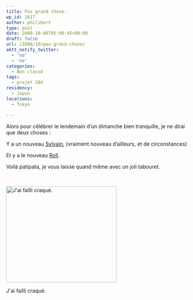 ```yaml
---
title: Pas grand chose.
wp_id: 2617
author: philibert
type: post
date: 2008-10-06T05:00:45+00:00
draft: false
url: /2008/10/pas-grand-chose/
aktt_notify_twitter:
  - 'no'
  - 'no'
categories:
  - Non classé
tags:
  - projet 204
residency:
  - Japon
locations:
  - Tokyo

---
```

Alors pour célébrer le lendemain d&rsquo;un dimanche bien tranquille, je ne dirai que deux choses : 

Y a un nouveau <a title="Les Sylvain" href="https://rapdp.free.fr/lessylvain/" target="_self">Sylvain</a>, (vraiment nouveau d&rsquo;ailleurs, et de circonstances)

Et y a le nouveau <a title="Roll 3" href="https://gallery.mac.com/cheribibi#100092" target="_blank">Roll</a>.

Voilà patipata, je vous laisse quand même avec un joli tabouret.

 

<div id="attachment_294" class="wp-caption aligncenter" style="max-width: 300px">
  <a href="{{< aws >}}/uploads/img_2904.jpg"><img class="size-medium wp-image-294" title="img_2904" src="{{< aws >}}/uploads/img_2904-300x262.jpg" alt="J'ai failli craqué." width="300" height="262" /></a>
  
  <p class="wp-caption-text">
    J'ai failli craqué.
  </p>
</div>